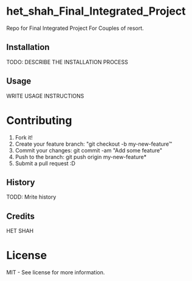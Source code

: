# het_shah_Final_Integrated_Project

Repo for Final Integrated Project For Couples of resort.

## Installation

TODO: DESCRIBE THE INSTALLATION PROCESS

## Usage

WRITE USAGE INSTRUCTIONS

# Contributing

1. Fork it!
2. Create your feature branch: "git checkout -b my-new-feature™
3. Commit your changes: git commit -am "Add some feature"
4. Push to the branch: git push origin my-new-feature*
5. Submit a pull request :D


## History 

TODD: Mrite history

## Credits

HET SHAH

# License

MIT - See license for more information.